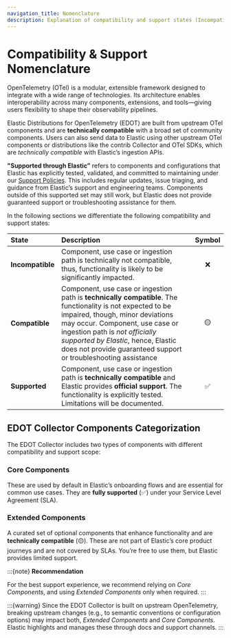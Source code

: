 ```yaml
---
navigation_title: Nomenclature
description: Explanation of compatibility and support states (Incompatible, Compatible, Supported) for EDOT components.
---
```


# Compatibility & Support Nomenclature

OpenTelemetry (OTel) is a modular, extensible framework designed to integrate with a wide range of technologies. Its architecture enables interoperability across many components, extensions, and tools—giving users flexibility to shape their observability pipelines.

Elastic Distributions for OpenTelemetry (EDOT) are built from upstream OTel components and are **technically compatible** with a broad set of community components. Users can also send data to Elastic using other upstream OTel components or distributions like the contrib Collector and OTel SDKs, which are *technically compatible* with Elastic’s ingestion APIs.

**"Supported through Elastic”** refers to components and configurations that Elastic has explicitly tested, validated, and committed to maintaining under our [Support Policies](https://www.elastic.co/support). This includes regular updates, issue triaging, and guidance from Elastic’s support and engineering teams. Components outside of this supported set may still work, but Elastic does not provide guaranteed support or troubleshooting assistance for them.

In the following sections we differentiate the following compatibility and support states:

| State            | Description                                                                                                                                                                                                                                                                                                               | Symbol |
| :--------------- | :-------------------------------------------------------------------------------------------------------------------------------------------------------------------------------------------------------------------------------------------------------------------------------------------------------------------------- | :-----: |
| **Incompatible** | Component, use case or ingestion path is technically not compatible, thus, functionality is likely to be significantly impacted.                                                                                                                                                                                          |   ❌    |
| **Compatible**   | Component, use case or ingestion path is **technically compatible**. The functionality is not expected to be impaired, though, minor deviations may occur. Component, use case or ingestion path is *not officially supported by Elastic*, hence, Elastic does not provide guaranteed support or troubleshooting assistance |   🟡   |
| **Supported**    | Component, use case or ingestion path is **technically compatible** and Elastic provides **official support**. The functionality is explicitly tested. Limitations will be documented.                                                                                                                                    |   ✅    |

## EDOT Collector Components Categorization
The EDOT Collector includes two types of components with different compatibility and support scope:

### Core Components

These are used by default in Elastic’s onboarding flows and are essential for common use cases.
They are **fully supported** (✅) under your Service Level Agreement (SLA).

### Extended Components

A curated set of optional components that enhance functionality and are **technically compatible** (🟡).
These are not part of Elastic’s core product journeys and are not covered by SLAs.
You’re free to use them, but Elastic provides limited support.

:::{note}
**Recommendation**

For the best support experience, we recommend relying on *Core Components*, and using *Extended Components* only when required.
:::

:::{warning}
Since the EDOT Collector is built on upstream OpenTelemetry, breaking upstream changes (e.g., to semantic conventions or configuration options) may impact both, *Extended Components* and *Core Components*. Elastic highlights and manages these through docs and support channels.
:::
